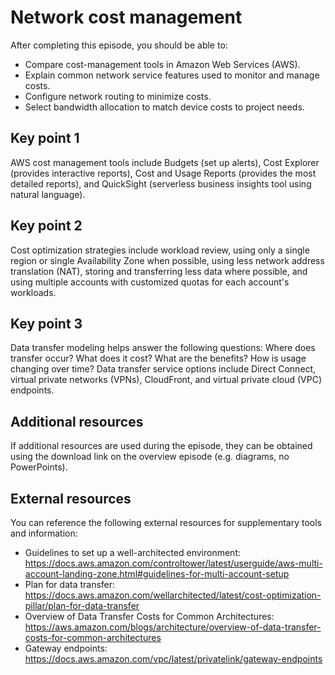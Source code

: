 # Network cost management

After completing this episode, you should be able to:

+ Compare cost-management tools in Amazon Web Services (AWS).
+ Explain common network service features used to monitor and manage costs.
+ Configure network routing to minimize costs.
+ Select bandwidth allocation to match device costs to project needs.

## Key point 1

AWS cost management tools include Budgets (set up alerts), Cost Explorer (provides interactive reports), Cost and Usage Reports (provides the most detailed reports), and QuickSight (serverless business insights tool using natural language).

## Key point 2

Cost optimization strategies include workload review, using only a single region or single Availability Zone when possible, using less network address translation (NAT), storing and transferring less data where possible, and using multiple accounts with customized quotas for each account's workloads.

## Key point 3

Data transfer modeling helps answer the following questions: Where does transfer occur? What does it cost? What are the benefits? How is usage changing over time? Data transfer service options include Direct Connect, virtual private networks (VPNs), CloudFront, and virtual private cloud (VPC) endpoints.

## Additional resources

If additional resources are used during the episode, they can be obtained using the download link on the overview episode (e.g. diagrams, no PowerPoints).

## External resources

You can reference the following external resources for supplementary tools and information:

+ Guidelines to set up a well-architected environment: <https://docs.aws.amazon.com/controltower/latest/userguide/aws-multi-account-landing-zone.html#guidelines-for-multi-account-setup>
+ Plan for data transfer: <https://docs.aws.amazon.com/wellarchitected/latest/cost-optimization-pillar/plan-for-data-transfer>
+ Overview of Data Transfer Costs for Common Architectures: <https://aws.amazon.com/blogs/architecture/overview-of-data-transfer-costs-for-common-architectures>
+ Gateway endpoints: <https://docs.aws.amazon.com/vpc/latest/privatelink/gateway-endpoints>
